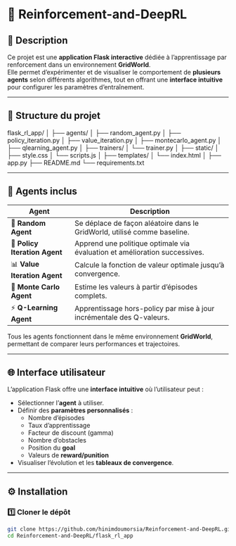 # 🧠 Reinforcement-and-DeepRL

## 🚀 Description
Ce projet est une **application Flask interactive** dédiée à l’apprentissage par renforcement dans un environnement **GridWorld**.  
Elle permet d’expérimenter et de visualiser le comportement de **plusieurs agents** selon différents algorithmes, tout en offrant une **interface intuitive** pour configurer les paramètres d’entraînement.

---

## 🧩 Structure du projet

flask_rl_app/
│
├── agents/
│ ├── random_agent.py
│ ├── policy_iteration.py
│ ├── value_iteration.py
│ ├── montecarlo_agent.py
│ ├── qlearning_agent.py
│
├── trainers/
│ └── trainer.py
│
├── static/
│ ├── style.css
│ └── scripts.js
│
├── templates/
│ └── index.html
│
├── app.py
├── README.md
└── requirements.txt


---

## 🤖 Agents inclus

| Agent | Description |
|-------|------------|
| 🔀 **Random Agent** | Se déplace de façon aléatoire dans le GridWorld, utilisé comme baseline. |
| 🧭 **Policy Iteration Agent** | Apprend une politique optimale via évaluation et amélioration successives. |
| 📊 **Value Iteration Agent** | Calcule la fonction de valeur optimale jusqu’à convergence. |
| 🎲 **Monte Carlo Agent** | Estime les valeurs à partir d’épisodes complets. |
| ⚡ **Q-Learning Agent** | Apprentissage hors-policy par mise à jour incrémentale des Q-valeurs. |

Tous les agents fonctionnent dans le même environnement **GridWorld**, permettant de comparer leurs performances et trajectoires.

---

## 🌐 Interface utilisateur

L’application Flask offre une **interface intuitive** où l’utilisateur peut :  
- Sélectionner l’**agent** à utiliser.  
- Définir des **paramètres personnalisés** :  
  - Nombre d’épisodes  
  - Taux d’apprentissage  
  - Facteur de discount (gamma)  
  - Nombre d’obstacles  
  - Position du **goal**  
  - Valeurs de **reward/punition**  
- Visualiser l’évolution et les **tableaux de convergence**.

---

## ⚙️ Installation

### 1️⃣ Cloner le dépôt
```bash
git clone https://github.com/hinimdoumorsia/Reinforcement-and-DeepRL.git
cd Reinforcement-and-DeepRL/flask_rl_app
